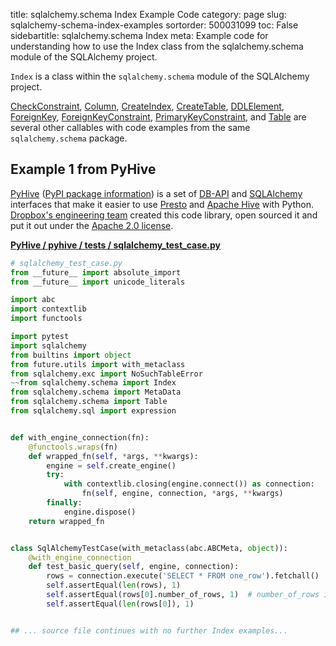title: sqlalchemy.schema Index Example Code
category: page
slug: sqlalchemy-schema-index-examples
sortorder: 500031099
toc: False
sidebartitle: sqlalchemy.schema Index
meta: Example code for understanding how to use the Index class from the sqlalchemy.schema module of the SQLAlchemy project.


`Index` is a class within the `sqlalchemy.schema` module of the SQLAlchemy project.

<a href="/sqlalchemy-schema-checkconstraint-examples.html">CheckConstraint</a>,
<a href="/sqlalchemy-schema-column-examples.html">Column</a>,
<a href="/sqlalchemy-schema-createindex-examples.html">CreateIndex</a>,
<a href="/sqlalchemy-schema-createtable-examples.html">CreateTable</a>,
<a href="/sqlalchemy-schema-ddlelement-examples.html">DDLElement</a>,
<a href="/sqlalchemy-schema-foreignkey-examples.html">ForeignKey</a>,
<a href="/sqlalchemy-schema-foreignkeyconstraint-examples.html">ForeignKeyConstraint</a>,
<a href="/sqlalchemy-schema-primarykeyconstraint-examples.html">PrimaryKeyConstraint</a>,
and <a href="/sqlalchemy-schema-table-examples.html">Table</a>
are several other callables with code examples from the same `sqlalchemy.schema` package.

## Example 1 from PyHive
[PyHive](https://github.com/dropbox/PyHive)
([PyPI package information](https://pypi.org/project/PyHive/))
is a set of [DB-API](https://www.python.org/dev/peps/pep-0249/)
and
[SQLAlchemy](/sqlalchemy.html)
interfaces that make it easier to use [Presto](https://prestodb.io/)
and [Apache Hive](http://hive.apache.org/) with Python.
[Dropbox's engineering team](https://www.dropbox.com/jobs/teams/engineering)
created this code library, open sourced it and put it out under
the [Apache 2.0 license](https://github.com/dropbox/PyHive/blob/master/LICENSE).

[**PyHive / pyhive / tests / sqlalchemy_test_case.py**](https://github.com/dropbox/PyHive/blob/master/pyhive/tests/sqlalchemy_test_case.py)

```python
# sqlalchemy_test_case.py
from __future__ import absolute_import
from __future__ import unicode_literals

import abc
import contextlib
import functools

import pytest
import sqlalchemy
from builtins import object
from future.utils import with_metaclass
from sqlalchemy.exc import NoSuchTableError
~~from sqlalchemy.schema import Index
from sqlalchemy.schema import MetaData
from sqlalchemy.schema import Table
from sqlalchemy.sql import expression


def with_engine_connection(fn):
    @functools.wraps(fn)
    def wrapped_fn(self, *args, **kwargs):
        engine = self.create_engine()
        try:
            with contextlib.closing(engine.connect()) as connection:
                fn(self, engine, connection, *args, **kwargs)
        finally:
            engine.dispose()
    return wrapped_fn


class SqlAlchemyTestCase(with_metaclass(abc.ABCMeta, object)):
    @with_engine_connection
    def test_basic_query(self, engine, connection):
        rows = connection.execute('SELECT * FROM one_row').fetchall()
        self.assertEqual(len(rows), 1)
        self.assertEqual(rows[0].number_of_rows, 1)  # number_of_rows is the column name
        self.assertEqual(len(rows[0]), 1)


## ... source file continues with no further Index examples...

```

